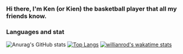 ### Hi there, I'm Ken (or Kien) the basketball player that all my friends know.


### Languages and stat
![Anurag's GitHub stats](https://github-readme-stats.vercel.app/api?username=kennguyen0303&show_icons=true&theme=calm)
[![Top Langs](https://github-readme-stats.vercel.app/api/top-langs/?username=kennguyen0303)](https://github.com/anuraghazra/github-readme-stats)
[![willianrod's wakatime stats](https://github-readme-stats.vercel.app/api/wakatime?username=kennguyen0303)](https://github.com/anuraghazra/github-readme-stats)


